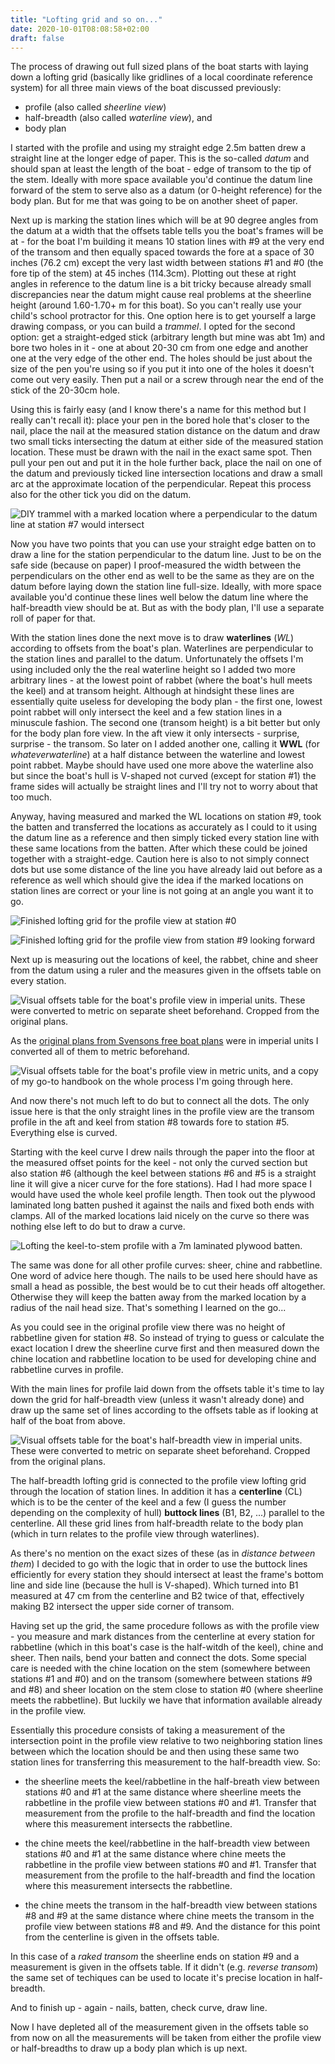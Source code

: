 ```yaml
---
title: "Lofting grid and so on..."
date: 2020-10-01T08:08:58+02:00
draft: false
---
```


The process of drawing out full sized plans of the boat starts with laying
down a lofting grid (basically like gridlines of a local coordinate reference
system) for all three main views of the boat discussed previously:

- profile (also called _sheerline view_)
- half-breadth (also called _waterline view_), and
- body plan

I started with the profile and using my straight edge 2.5m batten drew a straight
line at the longer edge of paper. This is the so-called *datum* and should span
at least the length of the boat - edge of transom to the tip of the stem. Ideally with
more space available you'd continue the datum line forward of the stem to serve
also as a datum (or 0-height reference) for the body plan. But for me that
was going to be on another sheet of paper.

Next up is marking the station lines which will be at 90 degree angles from
the datum at a width that the offsets table tells you the boat's frames will
be at - for the boat I'm building it means 10 station lines with #9 at the very
end of the transom and then equally spaced towards the fore at
a space of 30 inches (76.2 cm) except the very last width between stations #1
and #0 (the fore tip of the stem) at 45 inches (114.3cm). Plotting out these at
right angles in reference to the datum line is a bit tricky because already small
discrepancies near the datum might cause real problems at the sheerline height
(around 1.60-1.70+ m for this boat). So you can't really use your child's school
protractor for this. One option here is to get yourself a large drawing compass,
or you can build a *trammel*. I opted for the second option: get a
straight-edged stick (arbitrary length but mine was abt 1m) and bore two
holes in it - one at about 20-30 cm from one edge and another one at the very
edge of the other end. The holes should be just about the size of the pen
you're using so if you put it into one of the holes it doesn't come out very
easily. Then put a nail or a screw through near the end of the stick of the 20-30cm
hole.

Using this is fairly easy (and I know there's a name for this method but
I really can't recall it): place your pen in the bored hole that's closer to the
nail, place the nail at the measured station distance on the datum and draw two
small ticks intersecting the datum at either side of the measured station location.
These must be drawn with the nail in the exact same spot. Then pull your pen
out and put it in the hole further back, place the nail on one of the datum and
previously ticked line intersection locations and draw a small arc at the
approximate location of the perpendicular. Repeat this process also for the
other tick you did on the datum.

![DIY trammel with a marked location where a perpendicular to the datum line
at station #7 would intersect](../img/trammel.jpg)

Now you have two points that you can use
your straight edge batten on to draw a line for the station perpendicular to
the datum line. Just to be on the safe side (because on paper) I proof-measured
the width between the perpendiculars on the other end as well to be the same
as they are on the datum before laying down the station line full-size. Ideally,
with more space available you'd continue these lines well below the datum line
where the half-breadth view should be at. But as with the body plan, I'll use a
separate roll of paper for that.

With the station lines done the next move is to draw **waterlines** (*WL*) according
to offsets from the boat's plan. Waterlines are perpendicular to the station lines
and parallel to the datum. Unfortunately the offsets I'm using included
only the the real waterline height so I added two more arbitrary lines - at the
lowest point of rabbet (where the boat's hull meets the keel) and at transom
height. Although at hindsight these lines are essentially quite useless for
developing the body plan - the first one, lowest point rabbet will only intersect
the keel and a few station lines in a minuscule fashion. The second one (transom
height) is a bit better but only for the body plan fore view. In the aft view it
only intersects - surprise, surprise - the transom. So later on I added
another one, calling it **WWL** (for _whateverwaterline_) at a half distance between
the waterline and lowest point rabbet. Maybe should have used one more above
the waterline also but since the boat's hull is V-shaped not curved (except for
station #1) the frame sides will actually be straight lines and I'll try not
to worry about that too much.

Anyway, having measured and marked the WL locations on station #9, took the
batten and transferred the locations as accurately as I could to it using the
datum line as a reference and then simply ticked every station line with these
same locations from the batten. After which these could be joined together with
a straight-edge. Caution here is also to not simply connect dots but use some
distance of the line you have already laid out before as a reference as well
which should give the idea if the marked locations on station lines are
correct or your line is not going at an angle you want it to go.

![Finished lofting grid for the profile view at station #0](../img/finished-profile-grid.jpg)

![Finished lofting grid for the profile view from station #9 looking forward](../img/finished-profile-grid-2.jpg)

Next up is measuring out the locations of keel, the rabbet, chine and sheer
from the datum using a ruler and the measures given in the offsets table on every
station.

![Visual offsets table for the boat's profile view in
imperial units. These were converted to metric on separate sheet beforehand.
Cropped from the original plans.](../img/visual-offsets-table.png)

As the [original plans from Svensons free boat plans](http://www.svensons.com/boat/?f=SailBoats/Gypsy/Gypsy_2.jpg)
were in imperial units I converted all of them to metric beforehand.

![Visual offsets table for the boat's profile view in
metric units, and a copy of my go-to handbook on the whole process I'm going
through here.](../img/visual-offsets-table-conversions.jpg)

And now there's not much left to do but to connect all the dots. The only issue
here is that the only straight lines in the profile view are the transom profile
in the aft and keel from station #8 towards fore to station #5. Everything else
is curved.

Starting with the keel curve I drew nails through the paper into the floor at
the measured offset points for the keel - not only the curved section but also
station #6 (although the keel between stations #6 and #5 is a straight line it
will give a nicer curve for the fore stations). Had I had more space I would
have used the whole keel profile length. Then took out the plywood laminated
long batten pushed it against the nails and fixed both ends with clamps.
All of the marked locations laid nicely on the curve so there was nothing else
left to do but to draw a curve.

![Lofting the keel-to-stem profile with a 7m laminated plywood batten.](../img/lofting-keel.jpg)

The same was done for all other profile curves: sheer, chine and rabbetline. One
word of advice here though. The nails to be used here should have as small a head
as possible, the best would be to cut their heads off altogether. Otherwise they
will keep the batten away from the marked location by a radius of the nail head
size. That's something I learned on the go...

As you could see in the original profile view there was no height of rabbetline
given for station #8. So instead of trying to guess or calculate the exact
location I drew the sheerline curve first and then measured down the chine location
and rabbetline location to be used for developing chine and rabbetline curves
in profile.

With the main lines for profile laid down from the offsets table it's time to
lay down the grid for half-breadth view (unless it wasn't already done) and draw
up the same set of lines according to the offsets table as if looking at half
of the boat from above.

![Visual offsets table for the boat's half-breadth view in
imperial units. These were converted to metric on separate sheet beforehand.
Cropped from the original plans.](../img/visual-offsets-halfbreadth.png)

The half-breadth lofting grid is connected to the profile view lofting grid
through the location of station lines. In addition it has a **centerline** (CL)
which is to be the center of the keel and a few (I guess the number depending
on the complexity of hull) **buttock lines** (B1, B2, ...) parallel to the
centerline. All these grid lines from half-breadth relate to the body plan
(which in turn relates to the profile view through waterlines).

As there's no mention on the exact sizes of these (as in _distance between them_)
I decided to go with the logic that in order to use the buttock lines
efficiently for every station they should intersect at least the frame's
bottom line and side line (because the hull is V-shaped). Which turned into
B1 measured at 47 cm from the centerline and B2 twice
of that, effectively making B2 intersect the upper side corner of transom.

Having set up the grid, the same procedure follows as with the profile view -
you measure and mark distances from the centerline at every station for
rabbetline (which in this boat's case is the half-witdh of the keel), chine and sheer.
Then nails, bend your batten and connect the dots. Some special care is needed
with the chine location on the stem (somewhere between stations #1 and #0) and on
the transom (somewhere between stations #9 and #8) and sheer location on the
stem close to station #0 (where sheerline meets the rabbetline). But luckily
we have that information available already in the profile view.

Essentially this procedure consists of taking a measurement of the intersection
point in the profile view relative to two neighboring station lines between which
the location should be and then using these same two station lines for
transferring this measurement to the half-breadth view. So:

- the sheerline meets the keel/rabbetline in the half-breath view between
stations #0 and #1 at the same distance where sheerline meets the rabbetline
in the profile view between stations #0 and #1. Transfer that measurement from
the profile to the half-breadth and find the location where this measurement
intersects the rabbetline.

- the chine meets the keel/rabbetline in the half-breadth view between
stations #0 and #1 at the same distance where chine meets the rabbetline
in the profile view between stations #0 and #1. Transfer that measurement from
the profile to the half-breadth and find the location where this measurement
intersects the rabbetline.

- the chine meets the transom in the half-breadth view between
stations #8 and #9 at the same distance where chine meets the transom
in the profile view between stations #8 and #9. And the distance for this point
from the centerline is given in the offsets table.

In this case of a _raked transom_ the sheerline ends on station #9 and a
measurement is given in the offsets table. If it didn't (e.g. _reverse transom_)
the same set of techiques can be used to locate it's precise location in
half-breadth.

And to finish up - again - nails, batten, check curve, draw line.

Now I have depleted all of the measurement given in the offsets table so from
now on all the measurements will be taken from either the profile view or
half-breadths to draw up a body plan which is up next.
